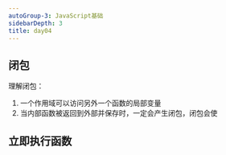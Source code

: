 ```yaml
---
autoGroup-3: JavaScript基础
sidebarDepth: 3
title: day04
---
```


## 闭包
理解闭包：
1. 一个作用域可以访问另外一个函数的局部变量
2. 当内部函数被返回到外部并保存时，一定会产生闭包，闭包会使

## 立即执行函数